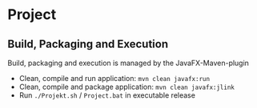 # Project
## Build, Packaging and Execution
Build, packaging and execution is managed by the JavaFX-Maven-plugin
- Clean, compile and run application: `mvn clean javafx:run`
- Clean, compile and package application: `mvn clean javafx:jlink`
- Run `./Projekt.sh` / `Project.bat` in executable release
